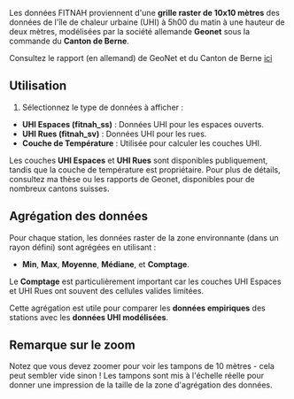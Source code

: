 Les données FITNAH proviennent d'une **grille raster de 10x10 mètres** des données de l'île de chaleur urbaine (UHI) à 5h00 du matin à une hauteur de deux mètres, modélisées par la société allemande **Geonet** sous la commande du **Canton de Berne**.

Consultez le rapport (en allemand) de GeoNet et du Canton de Berne [ici](https://geofiles.be.ch/geoportal/pub/lpi/KLIMAMODELL_BE_Bericht_DE.pdf)

## Utilisation
1) Sélectionnez le type de données à afficher :
 - **UHI Espaces (fitnah_ss)** : Données UHI pour les espaces ouverts.
 - **UHI Rues (fitnah_sv)** : Données UHI pour les rues.
 - **Couche de Température** : Utilisée pour calculer les couches UHI.

Les couches **UHI Espaces** et **UHI Rues** sont disponibles publiquement, tandis que la couche de température est propriétaire. Pour plus de détails, consultez ma thèse ou les rapports de Geonet, disponibles pour de nombreux cantons suisses.

## Agrégation des données
Pour chaque station, les données raster de la zone environnante (dans un rayon défini) sont agrégées en utilisant :
- **Min**, **Max**, **Moyenne**, **Médiane**, et **Comptage**.

Le **Comptage** est particulièrement important car les couches UHI Espaces et UHI Rues ont souvent des cellules valides limitées.

Cette agrégation est utile pour comparer les **données empiriques** des stations avec les **données UHI modélisées**.

## Remarque sur le zoom
Notez que vous devez zoomer pour voir les tampons de 10 mètres - cela peut sembler vide sinon ! Les tampons sont mis à l'échelle réelle pour donner une impression de la taille de la zone d'agrégation des données.
